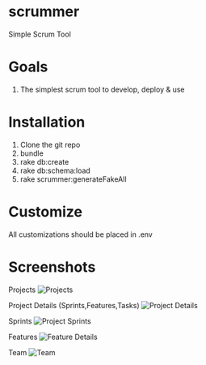 scrummer
========

Simple Scrum Tool

Goals
========
1. The simplest scrum tool to develop, deploy & use

Installation
========
1. Clone the git repo
2. bundle
3. rake db:create
4. rake db:schema:load
5. rake scrummer:generateFakeAll

Customize
========
All customizations should be placed in .env


Screenshots
========

Projects
![Projects](https://raw.github.com/thimmaiah/scrummer/master/public/images/ProjectsScreenshot.png)

Project Details (Sprints,Features,Tasks)
![Project Details](https://raw.github.com/thimmaiah/scrummer/master/public/images/ProjectDetails.png)

Sprints
![Project Sprints](https://raw.github.com/thimmaiah/scrummer/master/public/images/ProjectSprints.png)

Features
![Feature Details](https://raw.github.com/thimmaiah/scrummer/master/public/images/FeatureDetails.png)

Team
![Team](https://raw.github.com/thimmaiah/scrummer/master/public/images/Team.png)
